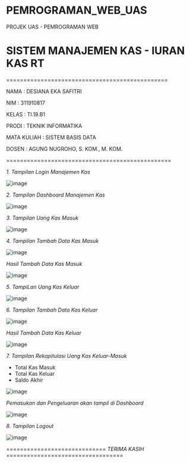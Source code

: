 # PEMROGRAMAN_WEB_UAS
PROJEK UAS - PEMROGRAMAN WEB

# SISTEM MANAJEMEN KAS - IURAN KAS RT

===============================================

NAMA : DESIANA EKA SAFITRI 

NIM : 311910817

KELAS : TI.19.B1

PRODI : TEKNIK INFORMATIKA

MATA KULIAH : SISTEM BASIS DATA

DOSEN : AGUNG NUGROHO, S. KOM., M. KOM.

================================================

_1. Tampilan Login Manajemen Kas_

![image](https://user-images.githubusercontent.com/81596251/126407310-1a982a41-9e6d-44c9-b975-f224bff0216b.png)

_2. Tampilan Dashboard Manajemen Kas_

![image](https://user-images.githubusercontent.com/81596251/126407370-efe0d4fc-5cee-49af-85c3-aacbe7522811.png)

_3. Tampilan Uang Kas Masuk_

![image](https://user-images.githubusercontent.com/81596251/126408353-55b74ec1-46b2-47d9-b976-6273e92c6f6d.png)

_4. Tampilan Tambah Data Kas Masuk_

![image](https://user-images.githubusercontent.com/81596251/126408281-ce7685e7-fda6-40b8-8a74-633e87b38c5d.png)

_Hasil Tambah Data Kas Masuk_

![image](https://user-images.githubusercontent.com/81596251/126408313-e25edba8-2068-4c72-b80d-393562ba4681.png)

_5. TampiLan Uang Kas Keluar_

![image](https://user-images.githubusercontent.com/81596251/126408508-7ae716e0-a7ad-424f-aa94-69c37667a285.png)

_6. Tampilan Tambah Data Kas Keluar_

![image](https://user-images.githubusercontent.com/81596251/126408661-b92ccaec-864c-4939-8502-becfc7480175.png)

_Hasil Tambah Data Kas Keluar_

![image](https://user-images.githubusercontent.com/81596251/126408835-0d6d59fb-a9c7-4e71-b28b-d0f7abb0f270.png)

_7. Tampilan Rekapitulasi Uang Kas Keluar-Masuk_

- Total Kas Masuk
- Total Kas Keluar
- Saldo Akhir

![image](https://user-images.githubusercontent.com/81596251/126408952-bf5aa44d-cfee-47b5-b19e-d56c764a1daa.png)

_Pemasukan dan Pengeluaran akan tampil di Dashboard_

![image](https://user-images.githubusercontent.com/81596251/126409387-7a3d2c1d-3868-415c-8815-d0462ece827b.png)

_8. Tampilan Logout_

![image](https://user-images.githubusercontent.com/81596251/126409477-d35340b9-dd6b-4bc6-8291-8e480f76e8ef.png)


============================= _TERIMA KASIH_ ==================================




